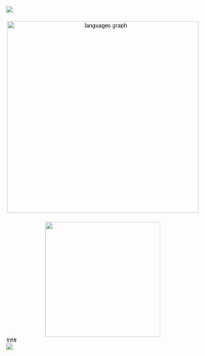 <div><div>
  <img style="100%" src="https://capsule-render.vercel.app/api?type=waving&height=100&section=header&reversal=false&fontSize=70&fontColor=FFFFFF&fontAlign=50&fontAlignY=50&stroke=-&descSize=20&descAlign=50&descAlignY=50&color=undefined"  />
</div>

###

<div align="center">
  <img src="https://github-readme-stats.vercel.app/api/top-langs?username=PeteTor&locale=en&hide_title=true&layout=compact&card_width=320&langs_count=10&theme=tokyonight&hide_border=true&order=2" height="500" alt="languages graph"  />
</div>

###
<div align="center">
  <img height="300" src="https://media3.giphy.com/media/v1.Y2lkPTc5MGI3NjExZW9lMmV5b3E4bWxycjE5Mno1NW80czN5dzU2NW4xZ3Z3enhpNzZ3cyZlcD12MV9pbnRlcm5hbF9naWZfYnlfaWQmY3Q9Zw/mTPjPA6SSXgTsnZ1Dh/giphy.gif"  />
</div>
###
<div>
  <img style="100%" src="https://capsule-render.vercel.app/api?type=waving&height=100&section=footer&reversal=true&fontSize=70&fontColor=FFFFFF&fontAlign=50&fontAlignY=50&stroke=-&descSize=20&descAlign=50&descAlignY=50&color=undefined"  />
</div>

###

